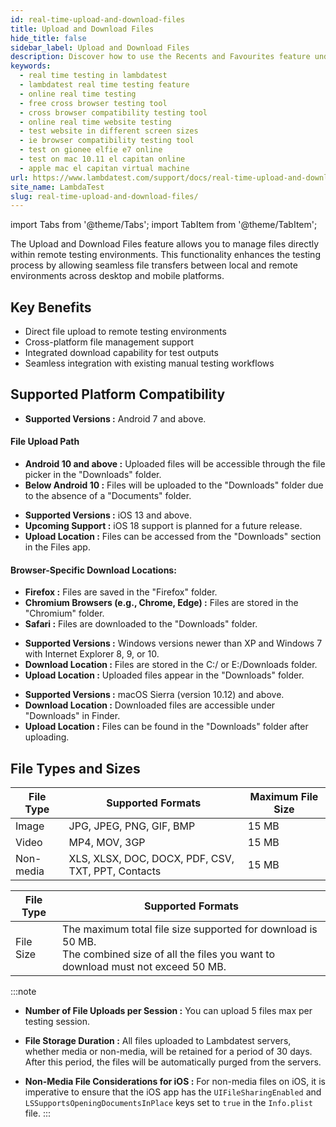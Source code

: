 ```yaml
---
id: real-time-upload-and-download-files
title: Upload and Download Files
hide_title: false
sidebar_label: Upload and Download Files
description: Discover how to use the Recents and Favourites feature under Quick Links in LambdaTest. Quickly access recently used items and mark important resources for faster navigation.
keywords:
  - real time testing in lambdatest
  - lambdatest real time testing feature
  - online real time testing
  - free cross browser testing tool
  - cross browser compatibility testing tool
  - online real time website testing
  - test website in different screen sizes
  - ie browser compatibility testing tool
  - test on gionee elfie e7 online
  - test on mac 10.11 el capitan online
  - apple mac el capitan virtual machine
url: https://www.lambdatest.com/support/docs/real-time-upload-and-download-files/
site_name: LambdaTest
slug: real-time-upload-and-download-files/
---
```


import Tabs from '@theme/Tabs';
import TabItem from '@theme/TabItem';

<script type="application/ld+json"
      dangerouslySetInnerHTML={{ __html: JSON.stringify({
       "@context": "https://schema.org",
        "@type": "BreadcrumbList",
        "itemListElement": [{
          "@type": "ListItem",
          "position": 1,
          "name": "LambdaTest",
          "item": "https://www.lambdatest.com"
        },{
          "@type": "ListItem",
          "position": 2,
          "name": "Support",
          "item": "https://www.lambdatest.com/support/docs/"
        },{
          "@type": "ListItem",
          "position": 3,
          "name": "Real Time Upload and Download Files",
          "item": "https://www.lambdatest.com/support/docs/real-time-upload-and-download-files/"
        }]
      })
    }}
></script>
The Upload and Download Files feature allows you to manage files directly within remote testing environments. This functionality enhances the testing process by allowing seamless file transfers between local and remote environments across desktop and mobile platforms.

## Key Benefits

- Direct file upload to remote testing environments
- Cross-platform file management support
- Integrated download capability for test outputs
- Seamless integration with existing manual testing workflows

## Supported Platform Compatibility

<Tabs className="docs__val">
<TabItem value="android" label="Android" default>

- **Supported Versions :** Android 7 and above.

#### File Upload Path
- **Android 10 and above :** Uploaded files will be accessible through the file picker in the "Downloads" folder.
- **Below Android 10 :** Files will be uploaded to the "Downloads" folder due to the absence of a "Documents" folder.

</TabItem>

<TabItem value="ios" label="iOS" default>

- **Supported Versions :** iOS 13 and above.
- **Upcoming Support :** iOS 18 support is planned for a future release.
- **Upload Location :** Files can be accessed from the "Downloads" section in the Files app.

#### Browser-Specific Download Locations:
- **Firefox :** Files are saved in the "Firefox" folder.
- **Chromium Browsers (e.g., Chrome, Edge) :** Files are stored in the "Chromium" folder.
- **Safari :** Files are downloaded to the "Downloads" folder.

</TabItem>

<TabItem value="windows" label="Windows" default>

- **Supported Versions :** Windows versions newer than XP and Windows 7 with Internet Explorer 8, 9, or 10.
- **Download Location :** Files are stored in the C:/ or E:/Downloads folder.
- **Upload Location :** Uploaded files appear in the "Downloads" folder.

</TabItem>

<TabItem value="macos" label="macOS" default>

- **Supported Versions :** macOS Sierra (version 10.12) and above.
- **Download Location :** Downloaded files are accessible under "Downloads" in Finder.
- **Upload Location :** Files can be found in the "Downloads" folder after uploading.

</TabItem>
</Tabs>

## File Types and Sizes

<Tabs className="docs__val">
<TabItem value="uplaod" label="Uploading Files" default>

| File Type | Supported Formats | Maximum File Size |
|-----------|-------------------|-------------------|
| Image | JPG, JPEG, PNG, GIF, BMP | 15 MB |
| Video | MP4, MOV, 3GP | 15 MB |
| Non-media | XLS, XLSX, DOC, DOCX, PDF, CSV, TXT, PPT, Contacts | 15 MB |

</TabItem>
<TabItem value="download" label="Downloading Files" default>

| File Type | Supported Formats |
|-----------|-------------------|
|File Size  | The maximum total file size supported for download is 50 MB. <br /> The combined size of all the files you want to download must not exceed 50 MB. |

</TabItem>
</Tabs>

:::note
- **Number of File Uploads per Session :** You can upload 5 files max per testing session.

- **File Storage Duration :** All files uploaded to Lambdatest servers, whether media or non-media, will be retained for a period of 30 days. After this period, the files will be automatically purged from the servers.

- **Non-Media File Considerations for iOS :** For non-media files on iOS, it is imperative to ensure that the iOS app has the `UIFileSharingEnabled` and `LSSupportsOpeningDocumentsInPlace` keys set to `true` in the `Info.plist` file.
:::
